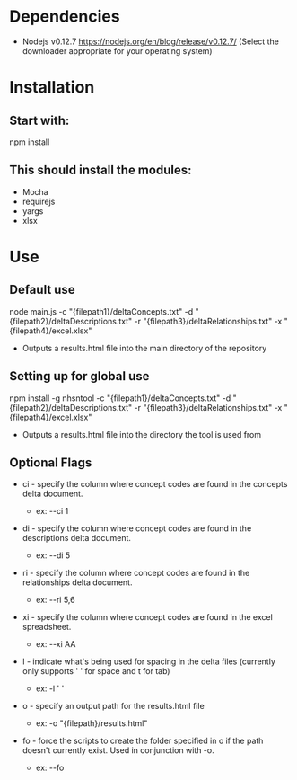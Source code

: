 # Dependencies

* Nodejs v0.12.7 https://nodejs.org/en/blog/release/v0.12.7/ (Select the downloader appropriate for your operating system)

# Installation

## Start with:

npm install

## This should install the modules:

* Mocha
* requirejs
* yargs
* xlsx

# Use

## Default use

node main.js -c "{filepath1}/deltaConcepts.txt" -d "{filepath2}/deltaDescriptions.txt" -r "{filepath3}/deltaRelationships.txt" -x "{filepath4}/excel.xlsx"
* Outputs a results.html file into the main directory of the repository

## Setting up for global use

npm install -g
nhsntool -c "{filepath1}/deltaConcepts.txt" -d "{filepath2}/deltaDescriptions.txt" -r "{filepath3}/deltaRelationships.txt" -x "{filepath4}/excel.xlsx"
* Outputs a results.html file into the directory the tool is used from


## Optional Flags

* ci - specify the column where concept codes are found in the concepts delta document.
	* ex: --ci 1

* di - specify the column where concept codes are found in the descriptions delta document.
	* ex: --di 5

* ri - specify the column where concept codes are found in the relationships delta document.
	* ex: --ri 5,6

* xi - specify the column where concept codes are found in the excel spreadsheet.
	* ex: --xi AA

* l - indicate what's being used for spacing in the delta files (currently only supports ' ' for space and t for tab)
	* ex: -l ' '

* o - specify an output path for the results.html file
	* ex: -o "{filepath}/results.html"

* fo - force the scripts to create the folder specified in o if the path doesn't currently exist. Used in conjunction with -o.
	* ex: --fo
	
